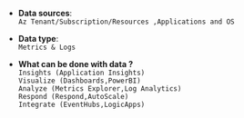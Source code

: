 + **Data sources**:  
`Az Tenant/Subscription/Resources ,Applications and OS`  

+ **Data type**:  
`Metrics & Logs`  

+ **What can be done with data ?**  
`Insights (Application Insights)`  
`Visualize (Dashboards,PowerBI)`  
`Analyze (Metrics Explorer,Log Analytics)`  
`Respond (Respond,AutoScale)`  
`Integrate (EventHubs,LogicApps)`
